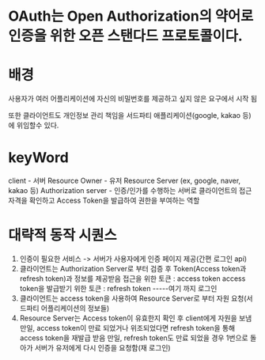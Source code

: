 # OAuth는 Open Authorization의 약어로 인증을 위한 오픈 스탠다드 프로토콜이다.

# 배경

사용자가 여러 어플리케이션에 자신의 비밀번호를 제공하고 싶지 않은 요구에서 시작 됨

또한 클라이언트도 개인정보 관리 책임을 서드파티 애플리케이션(google, kakao 등)에 위임할수 있다.

# keyWord

client - 서버
Resource Owner - 유저
Resource Server (ex, google, naver, kakao 등)
Authorization server - 인증/인가를 수행하는 서버로 클라이언트의 접근 자격을 확인하고 Access Token을 발급하여 권한을 부여하는 역할

# 대략적 동작 시퀀스

1.  인증이 필요한 서비스 -> 서버가 사용자에게 인증 페이지 제공(간편 로그인 api)
2.  클라이언트는 Authorization Server로 부터 검증 후 Token(Access token과 refresh token)과 정보를 제공받음
    접근을 위한 토큰 : access token
    access token을 발급받기 위한 토큰 : refresh token
    -----여기 까지 로그인
3.  클라이언트는 access token을 사용하여 Resource Server로 부터 자원 요청(서드파티 어플리케이션의 정보들)
4.  Resource Server는 Access token이 유효한지 확인 후 client에게 자원을 보냄
    만일, access token이 만료 되었거나 위조되었다면 refresh token을 통해 access token을 재발급 받음
    만일, refresh token도 만료 되었을 경우 1번으로 돌아가 서버가 유저에게 다시 인증을 요청함(재 로그인)
